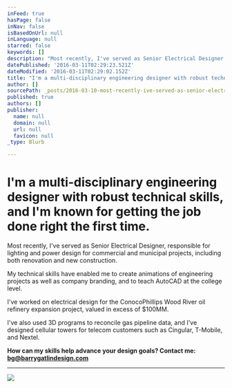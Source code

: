 ```yaml
---
inFeed: true
hasPage: false
inNav: false
isBasedOnUrl: null
inLanguage: null
starred: false
keywords: []
description: "Most recently, I've served as Senior Electrical Designer, responsible for lighting and power design for\_commercial and municipal projects, including both renovation and new construction.\_"
datePublished: '2016-03-11T02:29:23.521Z'
dateModified: '2016-03-11T02:29:02.152Z'
title: "I'm a multi-disciplinary engineering designer with robust technical skills, and I’m known for getting the job done right the first time.\_\_"
author: []
sourcePath: _posts/2016-03-10-most-recently-ive-served-as-senior-electrical-designer-re.md
published: true
authors: []
publisher:
  name: null
  domain: null
  url: null
  favicon: null
_type: Blurb

---
```

# I'm a multi-disciplinary engineering designer with robust technical skills, and I'm known for getting the job done right the first time.  

Most recently, I've served as Senior Electrical Designer, responsible for lighting and power design for commercial and municipal projects, including both renovation and new construction. 

My technical skills have enabled me to create animations of engineering projects as well as company branding, and to teach AutoCAD at the college level. 

I've worked on electrical design for the ConocoPhillips Wood River oil refinery expansion project, valued in excess of $100MM. 

I've also used 3D programs to reconcile gas pipeline data, and I've designed cellular towers for telecom customers such as Cingular, T-Mobile, and Nextel.

**How can my skills help advance your design goals? Contact me: bg@barrygatlindesign.com**

****
![](https://the-grid-user-content.s3-us-west-2.amazonaws.com/30f169c3-add3-4dbf-9ca7-84669a061742.jpg)